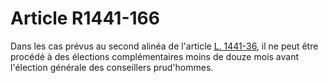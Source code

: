# Article R1441-166

  
Dans les cas prévus au second alinéa de l'article [L. 1441-36][1], il ne peut être procédé à des élections complémentaires moins de douze mois avant l'élection générale des conseillers prud'hommes.

 [1]: /affichCodeArticle.do?cidTexte=LEGITEXT000006072050&idArticle=LEGIARTI000006901520&dateTexte=&categorieLien=cid